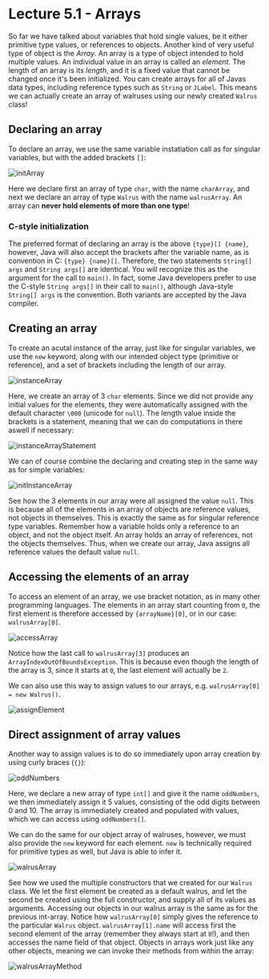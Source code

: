 # Lecture 5.1 - Arrays
So far we have talked about variables that hold single values, be it either primitive type values, or references to objects. Another kind of very useful type of object is the <i>Array</i>. An array is a type of object intended to hold multiple values. An individual value in an array is called an <i>element</i>. The length of an array is its <i>length</i>, and it is a fixed value that cannot be changed once it's been initialized. You can create arrays for all of Javas data types, including reference types such as `String` or `JLabel`. This means we can actually create an array of walruses using our newly created `Walrus` class!

## Declaring an array
To declare an array, we use the same variable instatiation call as for singular variables, but with the added brackets `[]`:

![initArray](/assets/lecture_5/initArray.png)

Here we declare first an array of type `char`, with the name `charArray`, and next we declare an array of type `Walrus` with the name `walrusArray`. An array can <b>never hold elements of more than one type</b>!


### C-style initialization
The preferred format of declaring an array is the above `{type}[] {name}`, however, Java will also accept the brackets after the variable name, as is convention in C: `{type} {name}[]`. Therefore, the two statements `String[] args` and `String args[]` are identical. You will recognize this as the argument for the call to `main()`. In fact, some Java developers prefer to use the C-style `String args[]` in their call to `main()`, although Java-style `String[] args` is the convention. Both variants are accepted by the Java compiler.

## Creating an array
To create an acutal instance of the array, just like for singular variables, we use the `new` keyword, along with our intended object type (primitive or reference), and a set of brackets including the length of our array.

![instanceArray](/assets/lecture_5/instanceArray.png)

Here, we create an array of 3 `char` elements. Since we did not provide any initial values for the elements, they were automatically assigned with the default character `\000` (unicode for `null`). The length value inside the brackets is a statement, meaning that we can do computations in there aswell if necessary:

![instanceArrayStatement](/assets/lecture_5/instanceArrayStatement.png)

We can of course combine the declaring and creating step in the same way as for simple variables:

![initInstanceArray](/assets/lecture_5/initInstanceArray.png)

See how the 3 elements in our array were all assigned the value `null`. This is because all of the elements in an array of objects are reference values, not objects in themselves. This is exactly the same as for singular reference type variables. Remember how a variable holds only a reference to an object, and not the object itself. An array holds an array of references, not the objects themselves. Thus, when we create our array, Java assigns all reference values the default value `null`.

## Accessing the elements of an array
To access an element of an array, we use bracket notation, as in many other programming languages. The elements in an array start counting from `0`, the first element is therefore accessed by `{arrayName}[0]`, or in our case: `walrusArray[0]`.

![accessArray](/assets/lecture_5/accessArray.png)

Notice how the last call to `walrusArray[3]` produces an `ArrayIndexOutOfBoundsException`. This is because even though the length of the array is 3, since it starts at `0`, the last element will actually be `2`. 

We can also use this way to assign values to our arrays, e.g. `walrusArray[0] = new Walrus()`.

![assignElement](/assets/lecture_5/assignElement.png)

## Direct assignment of array values
Another way to assign values is to do so immediately upon array creation by using curly braces (`{}`):

![oddNumbers](/assets/lecture_5/oddNumbers.png)

Here, we declare a new array of type `int[]` and give it the name `oddNumbers`, we then immediately assign it 5 values, consisting of the odd digits between 0 and 10. The array is immediately created and populated with values, which we can access using `oddNumbers[]`.

We can do the same for our object array of walruses, however, we must also provide the `new` keyword for each element. `new` is technically required for primitive types as well, but Java is able to infer it.

![walrusArray](/assets/lecture_5/walrusArray.png)

See how we used the multiple constructors that we created for our `Walrus` class. We let the first element be created as a default walrus, and let the second be created using the full constructor, and supply all of its values as arguments. Accessing our objects in our walrus array is the same as for the previous int-array. Notice how `walrusArray[0]` simply gives the reference to the particular `Walrus` object. `walrusArray[1].name` will access first the second element of the array (remember they always start at `0`!), and then accesses the name field of that object. Objects in arrays work just like any other objects, meaning we can invoke their methods from within the array:

![walrusArrayMethod](/assets/lecture_5/walrusArrayMethod.png)